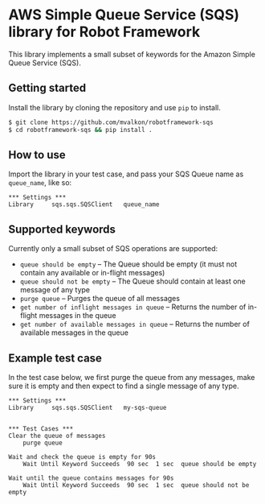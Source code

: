 # AWS Simple Queue Service (SQS) library for Robot Framework
This library implements a small subset of keywords for the Amazon Simple Queue Service (SQS).

## Getting started
Install the library by cloning the repository and use `pip` to install.

```bash
$ git clone https://github.com/mvalkon/robotframework-sqs
$ cd robotframework-sqs && pip install .
```

## How to use
Import the library in your test case, and pass your SQS Queue name as `queue_name`, like so:

```RobotFramework
*** Settings ***
Library     sqs.sqs.SQSClient   queue_name
```

## Supported keywords
Currently only a small subset of SQS operations are supported:

* `queue should be empty` – The Queue should be empty (it must not contain any available or in-flight messages)
* `queue should not be empty` – The Queue should contain at least one message of any type
* `purge queue` – Purges the queue of all messages
* `get number of inflight messages in queue` – Returns the number of in-flight messages in the queue
* `get number of available messages in queue` – Returns the number of available messages in the queue

## Example test case
In the test case below, we first purge the queue from any messages, make sure it is empty
and then expect to find a single message of any type.

```RobotFramework
*** Settings ***
Library     sqs.sqs.SQSClient   my-sqs-queue


*** Test Cases ***
Clear the queue of messages
    purge queue

Wait and check the queue is empty for 90s
    Wait Until Keyword Succeeds  90 sec  1 sec  queue should be empty

Wait until the queue contains messages for 90s
    Wait Until Keyword Succeeds  90 sec  1 sec  queue should not be empty

